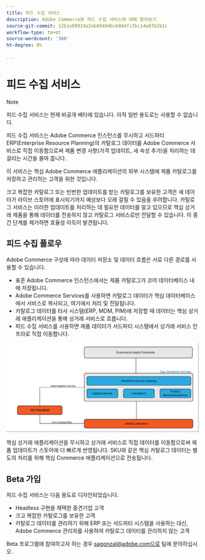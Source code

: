 ```yaml
---
title: 피드 수집 서비스
description: Adobe Commerce용 피드 수집 서비스에 대해 알아보기
source-git-commit: 12b1e89924a2eb89494bcb884fc3bc14e87b2b1c
workflow-type: tm+mt
source-wordcount: '360'
ht-degree: 0%

---
```



# 피드 수집 서비스

>[!NOTE]
>
>피드 수집 서비스는 현재 비공개 베타에 있습니다. 아직 일반 용도로는 사용할 수 없습니다.

피드 수집 서비스는 Adobe Commerce 인스턴스를 무시하고 서드파티 ERP(Enterprise Resource Planning)의 카탈로그 데이터를 Adobe Commerce 서비스로 직접 이동함으로써 제품 변경 사항(가격 업데이트, 새 속성 추가)을 처리하는 데 걸리는 시간을 줄여 줍니다.

이 서비스는 핵심 Adobe Commerce 애플리케이션의 외부 시스템에 제품 카탈로그를 저장하고 관리하는 고객을 위한 것입니다.

크고 복잡한 카탈로그 또는 빈번한 업데이트를 받는 카탈로그를 보유한 고객은 새 데이터가 라이브 스토어에 표시되기까지 예상보다 오래 걸릴 수 있음을 우려합니다. 카탈로그 서비스는 이러한 업데이트를 처리하는 데 필요한 데이터를 알고 있으므로 핵심 상거래 제품을 통해 데이터를 전송하지 않고 카탈로그 서비스로만 전달할 수 있습니다. 이 중간 단계를 제거하면 효율성 이득이 발견됩니다.

## 피드 수집 플로우

Adobe Commerce 구성에 따라 데이터 저장소 및 데이터 흐름은 서로 다른 경로를 사용할 수 있습니다.

* 표준 Adobe Commerce 인스턴스에서는 제품 카탈로그가 코어 데이터베이스 내에 저장됩니다.
* Adobe Commerce Services를 사용하면 카탈로그 데이터가 핵심 데이터베이스에서 서비스로 복사되고, 여기에서 처리 및 전달됩니다.
* 카탈로그 데이터를 타사 시스템(ERP, MDM, PIM)에 저장할 때 데이터는 핵심 상거래 애플리케이션을 통해 상거래 서비스로 흐릅니다.
* 피드 수집 서비스를 사용하면 제품 데이터가 서드파티 시스템에서 상거래 서비스 인프라로 직접 이동합니다.

![피드 수집 서비스](assets/feed-ingestion.png)

핵심 상거래 애플리케이션을 무시하고 상거래 서비스로 직접 데이터를 이동함으로써 제품 업데이트가 스토어에 더 빠르게 반영됩니다. SKU와 같은 핵심 카탈로그 데이터는 별도의 처리를 위해 핵심 Commerce 애플리케이션으로 전송됩니다.

## Beta 가입

피드 수집 서비스는 다음 용도로 디자인되었습니다.

* Headless 구현을 채택한 중견기업 고객
* 크고 복잡한 카탈로그를 보유한 고객
* 카탈로그 데이터를 관리하기 위해 ERP 또는 서드파티 시스템을 사용하는 대신, Adobe Commerce 관리자를 사용하여 카탈로그 데이터를 관리하지 않는 고객

Beta 프로그램에 참여하고자 하는 경우 sagonzal@adobe.com으로 팀에 문의하십시오.

